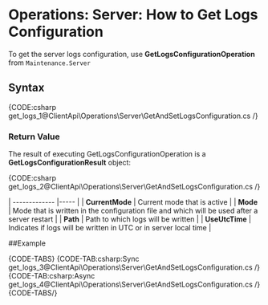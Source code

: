 # Operations: Server: How to Get Logs Configuration

To get the server logs configuration, use **GetLogsConfigurationOperation** from `Maintenance.Server`

## Syntax

{CODE:csharp get_logs_1@ClientApi\Operations\Server\GetAndSetLogsConfiguration.cs /}

### Return Value

The result of executing GetLogsConfigurationOperation is a **GetLogsConfigurationResult** object: 

{CODE:csharp get_logs_2@ClientApi\Operations\Server\GetAndSetLogsConfiguration.cs /}

| ------------- |----- |
| **CurrentMode** | Current mode that is active |
| **Mode** | Mode that is written in the configuration file and which will be used after a server restart |
| **Path** | Path to which logs will be written |
| **UseUtcTime** | Indicates if logs will be written in UTC or in server local time |

##Example

{CODE-TABS}
{CODE-TAB:csharp:Sync get_logs_3@ClientApi\Operations\Server\GetAndSetLogsConfiguration.cs /}
{CODE-TAB:csharp:Async get_logs_4@ClientApi\Operations\Server\GetAndSetLogsConfiguration.cs /}
{CODE-TABS/}
